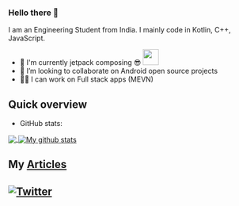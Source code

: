### Hello there 👋

I am an Engineering Student from India.
I mainly code in Kotlin, C++, JavaScript. 

- 🌱 I'm currently jetpack composing 😎 <img src="https://3.bp.blogspot.com/-VVp3WvJvl84/X0Vu6EjYqDI/AAAAAAAAPjU/ZOMKiUlgfg8ok8DY8Hc-ocOvGdB0z86AgCLcBGAsYHQ/s1600/jetpack%2Bcompose%2Bicon_RGB.png" height='32dp' width='32dp' />
- 👯 I’m looking to collaborate on Android open source projects
- 👩‍💻 I can work on Full stack apps (MEVN)

## Quick overview
* GitHub stats:  
<a href="https://github.com/sunny52525/github-readme-stats">
  <!-- Change the `github-readme-stats.anuraghazra1.vercel.app` to `github-readme-stats.vercel.app`  -->
  <img align="center" src="https://github-readme-stats.anuraghazra1.vercel.app/api/top-langs/?username=sunny52525&theme=tokyonight" />
</a>
<a href="https://github.com/anuraghazra/github-readme-stats">
  <img align="center" src="https://github-readme-stats.anuraghazra1.vercel.app/api?username=sunny52525&show_icons=true&line_height=27&theme=radical" alt="My github stats" />
</a>  




## My <a class="post" href="https://github.com/sunny52525/GFG-articles">Articles</a>

## [![Twitter](https://img.shields.io/twitter/url/https/twitter.com/sunny52525.svg?style=social&label=Follow%20%40sunny52525)](https://twitter.com/sunny52525)


